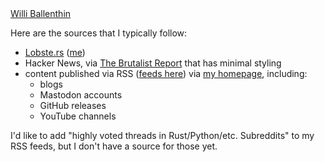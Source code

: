 ---
---

<style>
main {
  padding: 0 !important;
}

#content {
  margin-top: 0 !important;
}
</style>

<nav>
<span class="breadcrumbs">
  <a href="../" id="site-name" class="breadcrumb">Willi Ballenthin</a>
</span>
</nav>

Here are the sources that I typically follow:

  - [Lobste.rs](https://lobste.rs) ([me](https://lobste.rs/~williballenthin))
  - Hacker News, via [The Brutalist Report](https://brutalist.report) that has minimal styling
  - content published via RSS ([feeds here](./williballenthin.opml)) via [my homepage](https://williballenthin.com/homepage/), including:
    - blogs
    - Mastodon accounts
    - GitHub releases
    - YouTube channels

I'd like to add "highly voted threads in Rust/Python/etc. Subreddits" to my RSS feeds, but I don't have a source for those yet.

